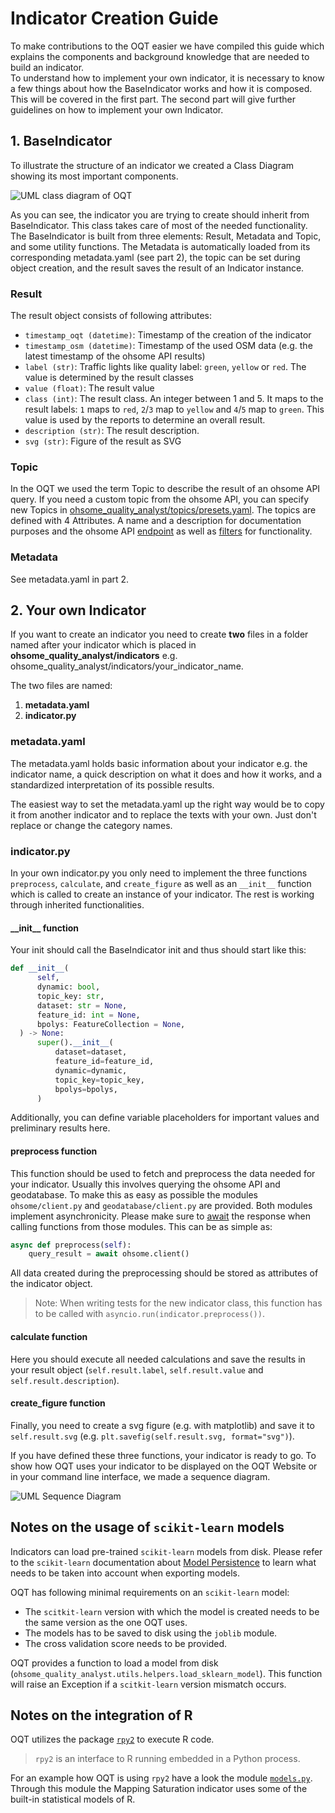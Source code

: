 # Indicator Creation Guide

To make contributions to the OQT easier we have compiled this guide which explains the components and background knowledge that are needed to build an indicator.<br>
To understand how to implement your own indicator, it is necessary to know a few things about how the BaseIndicator works and how it is composed. This will be covered in the first part. The second part will give further guidelines on how to implement your own Indicator.


## 1. BaseIndicator

To illustrate the structure of an indicator we created a Class Diagram showing its most important components. 

![UML class diagram of OQT](./img/UML-Class-Diagram.png)

As you can see, the indicator you are trying to create should inherit from BaseIndicator. This class takes care of most of the needed functionality. The BaseIndicator is built from three elements: Result, Metadata and Topic, and some utility functions. The Metadata is automatically loaded from its corresponding metadata.yaml (see part 2), the topic can be set during object creation, and the result saves the result of an Indicator instance. 


### Result

The result object consists of following attributes:

- `timestamp_oqt (datetime)`: Timestamp of the creation of the indicator
- `timestamp_osm (datetime)`: Timestamp of the used OSM data (e.g. the latest timestamp of the ohsome API results)
- `label (str)`: Traffic lights like quality label: `green`, `yellow` or `red`. The value is determined by the result classes
- `value (float)`: The result value
- `class (int)`: The result class. An integer between 1 and 5. It maps to the result labels: `1` maps to `red`, `2`/`3` map to `yellow` and `4`/`5` map to `green`.  This value is used by the reports to determine an overall result.
- `description (str)`: The result description.
- `svg (str)`: Figure of the result as SVG

### Topic

In the OQT we used the term Topic to describe the result of an ohsome API query. If you need a custom topic from the ohsome API, you can specify new Topics in [ohsome_quality_analyst/topics/presets.yaml](/ohsome_quality_analyst/topics/presets.yaml). The topics are defined with 4 Attributes. A name and a description for documentation purposes and the ohsome API [endpoint](https://docs.ohsome.org/ohsome-api/stable/endpoints.html) as well as [filters](https://docs.ohsome.org/ohsome-api/stable/filter.html) for functionality.


### Metadata

See metadata.yaml in part 2.


## 2. Your own Indicator

If you want to create an indicator you need to create **two** files in a folder named after your indicator which is placed in **ohsome_quality_analyst/indicators** e.g. ohsome_quality_analyst/indicators/your_indicator_name.

The two files are named:

1. **metadata.yaml**
2. **indicator.py**


### metadata.yaml

The metadata.yaml holds basic information about your indicator e.g. the indicator name, a quick description on what it does and how it works, and a standardized interpretation of its possible results.

The easiest way to set the metadata.yaml up the right way would be to copy it from another indicator and to replace the texts with your own. Just don't replace or change the category names.


### indicator.py

In your own indicator.py you only need to implement the three functions `preprocess`, `calculate`, and `create_figure` as well as an `__init__` function which is called to create an instance of your indicator. The rest is working through inherited functionalities.


#### \_\_init\_\_ function

Your init should call the BaseIndicator init and thus should start like this:
```python
def __init__(
      self,
      dynamic: bool,
      topic_key: str,
      dataset: str = None,
      feature_id: int = None,
      bpolys: FeatureCollection = None,
  ) -> None:
      super().__init__(
          dataset=dataset,
          feature_id=feature_id,
          dynamic=dynamic,
          topic_key=topic_key,
          bpolys=bpolys,
      )
```

Additionally, you can define variable placeholders for important values and preliminary results here.


#### preprocess function

This function should be used to fetch and preprocess the data needed for your indicator. Usually this involves querying the ohsome API and geodatabase. To make this as easy as possible the modules `ohsome/client.py` and `geodatabase/client.py` are provided. Both modules implement asynchronicity. Please make sure to [await](https://docs.python.org/3/library/asyncio-task.html#awaitables) the response when calling functions from those modules. This can be as simple as:

```python
async def preprocess(self):
    query_result = await ohsome.client()
```

All data created during the preprocessing should be stored as attributes of the indicator object.

> Note: When writing tests for the new indicator class, this function has to be called with `asyncio.run(indicator.preprocess())`.


#### calculate function

Here you should execute all needed calculations and save the results in your result object (`self.result.label`, `self.result.value` and `self.result.description`). 


#### create_figure function

Finally, you need to create a svg figure (e.g. with matplotlib) and save it to `self.result.svg` (e.g. `plt.savefig(self.result.svg, format="svg")`).


If you have defined these three functions, your indicator is ready to go. To show how OQT uses your indicator to be displayed on the OQT Website or in your command line interface, we made a sequence diagram. 

![UML Sequence Diagram](img/UML-Sequence-Diagram.png)


## Notes on the usage of `scikit-learn` models

Indicators can load pre-trained `scikit-learn` models from disk. Please refer to the `scikit-learn` documentation about [Model Persistence](https://scikit-learn.org/stable/modules/model_persistence.html?highlight=export) to learn what needs to be taken into account when exporting models.

OQT has following minimal requirements on an `scikit-learn` model:
- The `scitkit-learn` version with which the model is created needs to be the same version as the one OQT uses.
- The models has to be saved to disk using the `joblib` module.
- The cross validation score needs to be provided.

OQT provides a function to load a model from disk (`ohsome_quality_analyst.utils.helpers.load_sklearn_model`).
This function will raise an Exception if a `scitkit-learn` version mismatch occurs.


## Notes on the integration of R

OQT utilizes the package [`rpy2`](https://rpy2.github.io/) to execute R code.

> `rpy2` is an interface to R running embedded in a Python process.

For an example how OQT is using `rpy2` have a look the module [`models.py`](/ohsome_quality_analyst/indicators/mapping_saturation/models.py).
Through this module the Mapping Saturation indicator uses some of the built-in statistical models of R.

